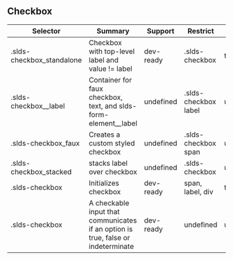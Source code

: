 

## Checkbox

| Selector | Summary | Support | Restrict | Variant |
|-------|-------|-------|-------|-------|
| .slds-checkbox_standalone | Checkbox with top-level label and value != label | dev-ready | .slds-checkbox | true |
| .slds-checkbox__label | Container for faux checkbox, text, and slds-form-element__label | undefined | .slds-checkbox label | undefined |
| .slds-checkbox_faux | Creates a custom styled checkbox | undefined | .slds-checkbox span | undefined |
| .slds-checkbox_stacked | stacks label over checkbox | undefined | .slds-checkbox | undefined |
| .slds-checkbox | Initializes checkbox | dev-ready | span, label, div | true |
| .slds-checkbox | A checkable input that communicates if an option is true, false or indeterminate | dev-ready | undefined | undefined |